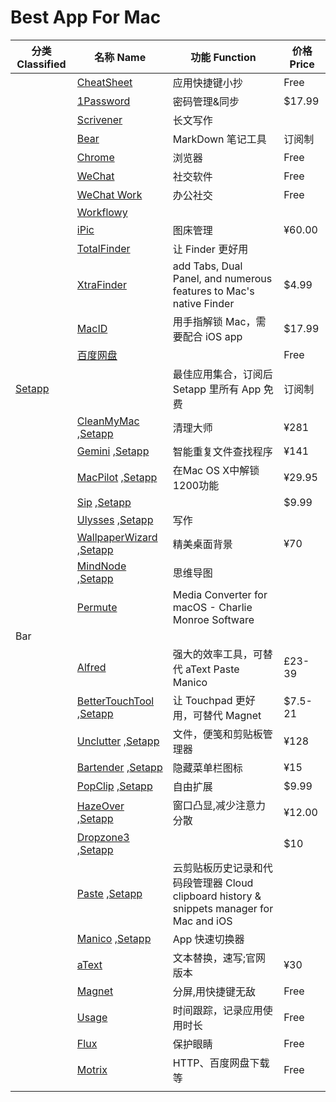 # Best App For Mac

| 分类 Classified 	| 名称 Name 	| 功能 Function 	| 价格 Price 	|
|-------------------------------	|-----------------------------------------------------------------------------------------------------------------------------------	|-------------------------------------------	|------------	|
|   | [CheatSheet](https://www.mediaatelier.com/CheatSheet/) | 应用快捷键小抄 | Free |
|   | [1Password](https://agilebits.com/) | 密码管理&同步 | $17.99 |
|  	| [Scrivener](https://www.literatureandlatte.com/scrivener/download) 	| 长文写作 	|  	|
|  	| [Bear](https://itunes.apple.com/cn/app/%E7%86%8A%E6%8E%8C%E8%AE%B0/id1091189122?mt=12) 	|  MarkDown 笔记工具 	|  订阅制	|
|  	| [Chrome](https://www.google.com/chrome/thank-you.html?statcb=0&installdataindex=empty) 	| 浏览器 	|  Free	|
|   | [WeChat](https://itunes.apple.com/cn/app/wechat/id836500024?l=en&mt=12) | 社交软件 | Free |
|  	| [WeChat Work](https://itunes.apple.com/cn/app/%E4%BC%81%E4%B8%9A%E5%BE%AE%E4%BF%A1/id1189898970?mt=12) 	|  办公社交	|  Free	|
|  	| [Workflowy](https://workflowy.com/accounts/login/) 	|  	|  	|
|  	| [iPic](https://itunes.apple.com/cn/app/ipic-image-upload-tool/id1101244278?l=en&mt=12)	| 图床管理 	| ¥60.00	|
|  	| [TotalFinder](https://totalfinder.binaryage.com/) 	| 让 Finder 更好用 	|  	|
|   | [XtraFinder](https://www.trankynam.com/xtrafinder/)  | add Tabs, Dual Panel, and numerous features to Mac's native Finder | $4.99  |
|   | [MacID](https://macid.co/) | 用手指解锁 Mac，需要配合 iOS app | $17.99 |
|  	| [百度网盘](https://pan.baidu.com/download#pan) 	|  	|  Free	|
| [Setapp](https://setapp.com/)  	|  	|  最佳应用集合，订阅后Setapp 里所有 App 免费	|  订阅制	|
|  	| [CleanMyMac](https://macpaw.com/cleanmymac) ,[Setapp](https://setapp.com/apps/cleanmymac-x) 	|  清理大师	| ¥281	|
|  	| [Gemini](https://macpaw.com/zh/store/gemini) ,[Setapp](https://setapp.com/apps/gemini) 	|  智能重复文件查找程序	| ¥141	|
|  	| [MacPilot](https://www.koingosw.com/products/macpilot/) ,[Setapp](https://setapp.com/apps/macpilot)	| 在Mac OS X中解锁1200功能	| ¥29.95	|
|  	| [Sip](https://sipapp.io/) ,[Setapp](https://setapp.com/apps/sip) 	|  	| $9.99	|
|  	| [Ulysses](https://ulysses.app/) ,[Setapp](https://setapp.com/apps/ulysses) 	|  写作	|  	|
|  	| [WallpaperWizard](https://macpaw.com/zh/store/wallpaper-wizard) ,[Setapp](https://setapp.com/apps/wallpaper-wizard) 	|  精美桌面背景	|  ¥70	|
|   | [MindNode](https://mindnode.com/mindnode/mac) ,[Setapp](https://setapp.com/apps/mindnode) | 思维导图 | 
|  	|  [Permute](https://software.charliemonroe.net/permute/)	|  Media Converter for macOS - Charlie Monroe Software 	|  	|
| Bar 	|  	|  	|  	|
|  	| [Alfred](https://www.alfredapp.com/) 	| 强大的效率工具，可替代 aText Paste Manico 	| £23-39	|
|  	| [BetterTouchTool](https://folivora.ai/) ,[Setapp](https://setapp.com/apps/bettertouchtool) | 让 Touchpad 更好用，可替代 Magnet 	|  $7.5-21	|
|  	| [Unclutter](https://unclutterapp.com/) ,[Setapp](https://setapp.com/apps/unclutter)	| 文件，便笺和剪贴板管理器 	| ¥128	|
|  	| [Bartender](https://www.macbartender.com/) ,[Setapp](https://setapp.com/apps/bartender)	| 隐藏菜单栏图标 	| ¥15	|
|  	| [PopClip](https://pilotmoon.com/popclip/) ,[Setapp](https://itunes.apple.com/cn/app/popclip/id445189367?l=en&mt=12 ) 	|  自由扩展	|  $9.99	|
|  	| [HazeOver](https://hazeover.com/) ,[Setapp](https://setapp.com/apps/hazeover) 	| 窗口凸显,减少注意力分散 	| ¥12.00	|
|  	| [Dropzone3](https://aptonic.com/) ,[Setapp](https://setapp.com/apps/dropzone) 	|  	| $10	|
|  	| [Paste](https://pasteapp.me/) ,[Setapp](https://setapp.com/apps/paste) 	|  云剪贴板历史记录和代码段管理器 Cloud clipboard history & snippets manager for Mac and iOS	|  	|
|  	| [Manico](https://manico.im/) ,[Setapp](https://itunes.apple.com/cn/app/manico/id724472954?mt=12) 	|  App 快速切换器	|  	|
|  	| [aText](http://www.trankynam.com/atext/) 	| 文本替换，速写;官网版本 	| ¥30	|
|  	| [Magnet](https://itunes.apple.com/cn/app/magnet/id441258766?mt=12) 	| 分屏,用快捷键无敌 	|  Free	|
|  	| [Usage](https://www.mediaatelier.com/Usage/) 	| 时间跟踪，记录应用使用时长 	|  Free	|
|  	| [Flux](https://justgetflux.com/) 	| 保护眼睛 	|  Free	|
|  	| [Motrix](https://motrix.app/)	|  HTTP、百度网盘下载等	|  Free	|
|  	|  	|  	|  	|


